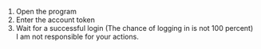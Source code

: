 1. Open the program
2. Enter the account token
3. Wait for a successful login
(The chance of logging in is not 100 percent)
I am not responsible for your actions.
